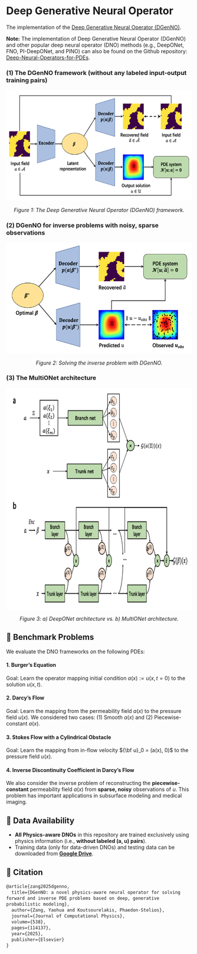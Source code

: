 # Deep Generative Neural Operator 
The implementation of the [Deep Generative Neural Operator (DGenNO)](https://arxiv.org/pdf/2502.06250).

**Note:** The implementation of Deep Generative Neural Operator (DGenNO) and other popular deep neural operator (DNO) methods (e.g., DeepONet, FNO, PI-DeepONet, and PINO) can also be found on the Github repository: [Deep-Neural-Operators-for-PDEs](https://github.com/yaohua32/Deep-Neural-Operators-for-PDEs).

### (1) The DGenNO framework (without any labeled input-output training pairs)
<p align="center">
  <img src="./Docs/DGM4DGNO.png" alt="DGenNO" width="800" height='300'/>
</p>
<p align="center">
  <em>Figure 1: The Deep Generative Neural Operator (DGenNO) framework.</em>
</p>

### (2) DGenNO for inverse problems with noisy, sparse observations
<p align="center">
  <img src="./Docs/DGNO4Inverse.png" alt="DGenNO4Inverse" width="800" height='300'/>
</p>
<p align="center">
  <em>Figure 2: Solving the inverse problem with DGenNO.</em>
</p>

### (3) The MultiONet architecture
<p align="center">
  <img src="./Docs/MultiONet.png" alt="MultiONet" width="800" height='600'/>
</p>
<p align="center">
  <em>Figure 3: a) DeepONet architecture vs. b) MultiONet architecture.</em>
</p>

## 📌 Benchmark Problems
We evaluate the DNO frameworks on the following PDEs:
#### 1. Burger’s Equation
Goal: Learn the operator mapping initial condition $a(x):=u(x,t=0)$ to the solution $u(x,t)$.

#### 2. Darcy’s Flow
Goal: Learn the mapping from the permeability field $a(x)$ to the pressure field $u(x)$.
We considered two cases: (1) Smooth $a(x)$ and (2) Piecewise-constant $a(x)$.

#### 3. Stokes Flow with a Cylindrical Obstacle
Goal: Learn the mapping from in-flow velocity ${\bf u}_0 = (a(x), 0)$ to the pressure field $u(x)$.

#### 4. Inverse Discontinuity Coefficient in Darcy’s Flow

We also consider the inverse problem of reconstructing the **piecewise-constant** permeability field $a(x)$ from **sparse, noisy** observations of $u$. This problem has important applications in subsurface modeling and medical imaging.

## 🔗 Data Availability
- **All Physics-aware DNOs** in this repository are trained exclusively using physics information (i.e., **without labeled (a, u) pairs**).
- Training data (only for data-driven DNOs) and testing data can be downloaded from **[Google Drive](https://drive.google.com/drive/folders/1MOFme5DgUd339rlL1IGq35ZcVCR0CWqa?usp=drive_link)**.


## 📖 Citation
```
@article{zang2025dgenno,
  title={DGenNO: a novel physics-aware neural operator for solving forward and inverse PDE problems based on deep, generative probabilistic modeling},
  author={Zang, Yaohua and Koutsourelakis, Phaedon-Stelios},
  journal={Journal of Computational Physics},
  volume={538},
  pages={114137},
  year={2025},
  publisher={Elsevier}
}
```

